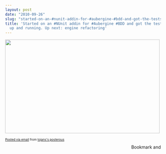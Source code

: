 ```yaml
---
layout: post
date: "2010-09-26"
slug: "started-on-an-#nunit-addin-for-#aubergine-#bdd-and-got-the-testsuitebuilder-up-and-running.-up-next-engine-refactoring"
title: 'Started on an #NUnit addin for #Aubergine #BDD and got the testsuitebuilder
  up and running. Up next: engine refactoring'
---
```


<div class='posterous_autopost'><p><a href='https://posterous.com/getfile/files.posterous.com/temp-2010-09-26/AxqsgJwakxyoDvBrnIoqIawDclvtdyxJIxapdxrjGznbnfCtzFJvBCxEcogE/auberginenunit.PNG.scaled1000.png'><img src="https://posterous.com/getfile/files.posterous.com/temp-2010-09-26/AxqsgJwakxyoDvBrnIoqIawDclvtdyxJIxapdxrjGznbnfCtzFJvBCxEcogE/auberginenunit.PNG.scaled500.png" width="500" height="303"/></a> </p>      <p style="font-size: 10px;">  <a href="https://posterous.com">Posted via email</a>   from <a href="https://tojans.posterous.com/started-on-an-nunit-addin-for-aubergine-bdd-a">tojans's posterous</a>  </p>  </div><div style="text-align:right"><a class="addthis_button" href="https://www.addthis.com/bookmark.php?v=250&amp;pub=xa-4aec37702e3161d4"><img src="https://s7.addthis.com/static/btn/v2/lg-share-en.gif" width="125" height="16" alt="Bookmark and Share" style="border:0"/></a><script type="text/javascript" src="https://s7.addthis.com/js/250/addthis_widget.js#pub=xa-4aec37702e3161d4"></script></div>
